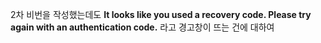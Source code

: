 2차 비번을 작성했는데도
**It looks like you used a recovery code. Please try again with an authentication code.**
라고 경고창이 뜨는 건에 대하여

